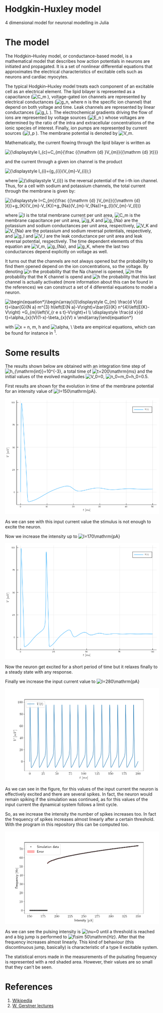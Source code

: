 # Hodgkin-Huxley model
4 dimensional model for neuronal modelling in Julia

# The model

The Hodgkin–Huxley model, or conductance-based model, is a mathematical model that describes how action potentials in neurons are initiated and propagated. It is a set of nonlinear differential equations that approximates the electrical characteristics of excitable cells such as neurons and cardiac myocytes. 

The typical Hodgkin–Huxley model treats each component of an excitable cell as an electrical element. The lipid bilayer is represented as a capacitance (![C_m](https://render.githubusercontent.com/render/math?math=C_m)
), voltage-gated ion channels are represented by electrical conductances (![g_n](https://render.githubusercontent.com/render/math?math=g_n), where n is the specific ion channel) that depend on both voltage and time. Leak channels are represented by linear conductances (![g_L](https://render.githubusercontent.com/render/math?math=g_L)
). The electrochemical gradients driving the flow of ions are represented by voltage sources (![E_n](https://render.githubusercontent.com/render/math?math=E_n)
) whose voltages are determined by the ratio of the intra and extracellular concentrations of the ionic species of interest. Finally, ion pumps are represented by current sources (![I_p](https://render.githubusercontent.com/render/math?math=I_p)
). The membrane potential is denoted by ![V_m](https://render.githubusercontent.com/render/math?math=V_m).

Mathematically, the current flowing through the lipid bilayer is written as

![{\displaystyle I_{c}=C_{m}{\frac {{\mathrm {d} }V_{m}}{{\mathrm {d} }t}}}](https://render.githubusercontent.com/render/math?math=%7B%5Cdisplaystyle%20I_%7Bc%7D%3DC_%7Bm%7D%7B%5Cfrac%20%7B%7B%5Cmathrm%20%7Bd%7D%20%7DV_%7Bm%7D%7D%7B%7B%5Cmathrm%20%7Bd%7D%20%7Dt%7D%7D%7D)

and the current through a given ion channel is the product

![{\displaystyle I_{i}={g_{i}}(V_{m}-V_{i})\;}](https://render.githubusercontent.com/render/math?math=%7B%5Cdisplaystyle%20I_%7Bi%7D%3D%7Bg_%7Bi%7D%7D(V_%7Bm%7D-V_%7Bi%7D)%5C%3B%7D)

where ![{\displaystyle V_{i}}](https://render.githubusercontent.com/render/math?math=%7B%5Cdisplaystyle%20V_%7Bi%7D%7D)
 is the reversal potential of the i-th ion channel. Thus, for a cell with sodium and potassium channels, the total current through the membrane is given by:

![{\displaystyle I=C_{m}{\frac {{\mathrm {d} }V_{m}}{{\mathrm {d} }t}}+g_{K}(V_{m}-V_{K})+g_{Na}(V_{m}-V_{Na})+g_{l}(V_{m}-V_{l})}](https://render.githubusercontent.com/render/math?math=%7B%5Cdisplaystyle%20I%3DC_%7Bm%7D%7B%5Cfrac%20%7B%7B%5Cmathrm%20%7Bd%7D%20%7DV_%7Bm%7D%7D%7B%7B%5Cmathrm%20%7Bd%7D%20%7Dt%7D%7D%2Bg_%7BK%7D(V_%7Bm%7D-V_%7BK%7D)%2Bg_%7BNa%7D(V_%7Bm%7D-V_%7BNa%7D)%2Bg_%7Bl%7D(V_%7Bm%7D-V_%7Bl%7D)%7D)

where ![I](https://render.githubusercontent.com/render/math?math=I) is the total membrane current per unit area, ![C_m](https://render.githubusercontent.com/render/math?math=C_m) is the membrane capacitance per unit area, ![g_K](https://render.githubusercontent.com/render/math?math=g_K) and ![g_{Na}](https://render.githubusercontent.com/render/math?math=g_%7BNa%7D) are the potassium and sodium conductances per unit area, respectively, ![V_K](https://render.githubusercontent.com/render/math?math=V_K) and ![V_{Na}](https://render.githubusercontent.com/render/math?math=V_%7BNa%7D) are the potassium and sodium reversal potentials, respectively, and ![g_l](https://render.githubusercontent.com/render/math?math=g_l) and ![V_l](https://render.githubusercontent.com/render/math?math=V_l) are the leak conductance per unit area and leak reversal potential, respectively. The time dependent elements of this equation are ![V_m](https://render.githubusercontent.com/render/math?math=V_m), ![g_{Na}](https://render.githubusercontent.com/render/math?math=g_%7BNa%7D), and ![g_K](https://render.githubusercontent.com/render/math?math=g_K), where the last two conductances depend explicitly on voltage as well.

It turns out that the channels are not always opened but the probability to find them opened depend on the ion concentrations, so the voltage. By denoting ![n](https://render.githubusercontent.com/render/math?math=n) the probability that the Na channel is opened, ![m](https://render.githubusercontent.com/render/math?math=m) the probability that the K channel is opend and ![h](https://render.githubusercontent.com/render/math?math=h) the probability that this last channel is actually activated (more information about this can be found in the references) we can construct a set of 4 diferential equations to model a neuron.

![\begin{equation*}\begin{array}{l}\displaystyle C_{m} \frac{d V}{d t}=\bar{G}_{N a} m^{3} h\left(E_{N a}-V\right)+\bar{G}_{K} n^{4}\left(E_{K}-V\right) +G_{m}\left(V_{r e s t}-V\right)+I \\\\  \displaystyle \frac{d x}{d t}=\alpha_{x}(V)(1-x)-\beta_{x}(V) x \end{array}\end{equation*}](https://render.githubusercontent.com/render/math?math=%5Cbegin%7Bequation*%7D%5Cbegin%7Barray%7D%7Bl%7D%5Cdisplaystyle%20C_%7Bm%7D%20%5Cfrac%7Bd%20V%7D%7Bd%20t%7D%3D%5Cbar%7BG%7D_%7BN%20a%7D%20m%5E%7B3%7D%20h%5Cleft(E_%7BN%20a%7D-V%5Cright)%2B%5Cbar%7BG%7D_%7BK%7D%20n%5E%7B4%7D%5Cleft(E_%7BK%7D-V%5Cright)%20%2BG_%7Bm%7D%5Cleft(V_%7Br%20e%20s%20t%7D-V%5Cright)%2BI%20%5C%5C%5C%5C%20%20%5Cdisplaystyle%20%5Cfrac%7Bd%20x%7D%7Bd%20t%7D%3D%5Calpha_%7Bx%7D(V)(1-x)-%5Cbeta_%7Bx%7D(V)%20x%20%5Cend%7Barray%7D%5Cend%7Bequation*%7D)

with ![x = n, m, h](https://render.githubusercontent.com/render/math?math=x%20%3D%20n%2C%20m%2C%20h) and ![\alpha, \ \beta](https://render.githubusercontent.com/render/math?math=%5Calpha%2C%20%5C%20%5Cbeta) are empirical equations, which can be found for instance in <sup>1</sup>.

# Some results

The results shown below are obtained with an integration time step of ![h_{\mathrm{int}}=10^{-3}](https://render.githubusercontent.com/render/math?math=h_%7B%5Cmathrm%7Bint%7D%7D%3D10%5E%7B-3%7D), a total time of ![t=200\mathrm{ms}](https://render.githubusercontent.com/render/math?math=t%3D200%5Cmathrm%7Bms%7D) and the initial values of the evolved magnitudes ![V_0=0](https://render.githubusercontent.com/render/math?math=V_0%3D0), ![n_0=m_0=h_0=0.5](https://render.githubusercontent.com/render/math?math=n_0%3Dm_0%3Dh_0%3D0.5). 

First results are shown for the evolution in time of the membrane potential for an intensity value of ![I=150\mathrm{pA}](https://render.githubusercontent.com/render/math?math=I%3D150%5Cmathrm%7BpA%7D).

![Membrane voltage as a function of time](Results/V_t_150.png)

As we can see with this input current value the stimulus is not enough to excite the neuron.

Now we increase the intensity up to ![I=170\mathrm{pA}](https://render.githubusercontent.com/render/math?math=I%3D170%5Cmathrm%7BpA%7D)

![Membrane voltage as a function of time](Results/V_t_170.png)

Now the neuron get excited for a short period of time but it relaxes finally to a steady state with any response.

Finally we increase the input current value to ![I=280\mathrm{pA}](https://render.githubusercontent.com/render/math?math=I%3D280%5Cmathrm%7BpA%7D)

![Membrane voltage as a function of time](Results/V_t_280.png)

As we can see in the figure, for this values of the input current the neuron is effectively excited and there are several spikes. In fact, the neuron would remain spiking if the simulation was continued, as for this values of the input current the dynamical system follows a limit cycle.

So, as we increase the intensity the number of spikes increases too. In fact the frequency of spikes increases almost linearly after a certain threshold. With the program in this repository this can be computed too.

![Frequency vs Intensity](Results/freq_150_350.png)

As we can see the pulsing intensity is ![\nu=0](https://render.githubusercontent.com/render/math?math=%5Cnu%3D0) until a threshold is reached and a big jump is performed to ![f\sim 50\mathrm{Hz}](https://render.githubusercontent.com/render/math?math=f%5Csim%2050%5Cmathrm%7BHz%7D). After that the frequency increases almost linearly. This kind of behaviour (this discontinuous jump, basically) is characteristic of a type II excitable system.
        
The statistical errors made in the measurements of the pulsating frequency is represented with a red shaded area. However, their values are so small that they can't be seen.

# References
1. [Wikipedia](https://en.wikipedia.org/wiki/Hodgkin%E2%80%93Huxley_model)
2. [W. Gerstner lectures](https://icwww.epfl.ch/~gerstner/VideoLecturesGerstner.html)

